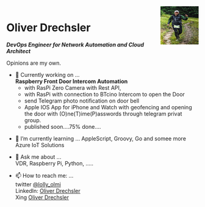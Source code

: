 <img align="right" width="100" height="100" src="https://github.com/OliverDrechsler/OliverDrechsler/blob/main/img/oli_d.jpg">

# Oliver Drechsler 

***DevOps Engineer for Network Automation  and Cloud Architect***  

Opinions are my own.

*  🔭 Currently working on ...  
   **Raspberry Front Door Intercom Automation**  
   - with RasPi Zero Camera with Rest API,  
   - with RasPi with connection to BTcino Intercom to open the Door  
   - send Telegram photo notification on door bell  
   - Apple IOS App for iPhone and Watch with geofencing and opening the door with (O)ne(T)ime(P)asswords through telegram privat group.
   - published soon....75% done....
  
- 🌱 I’m currently learning ...
    AppleScript, Groovy, Go and somee more Azure IoT Solutions

- 💬 Ask me about ...  
   VDR, Raspberry Pi, Python, .....  

- 📫 How to reach me: ...  
twitter [@lolly_olmi](https://twitter.com/lolly_olmi)  
LinkedIn: [Oliver Drechsler](https://www.linkedin.com/in/oliver-drechsler-63628b10a/)  
Xing [Oliver Drechsler](https://www.xing.com/profile/Oliver_Drechsler5)  

